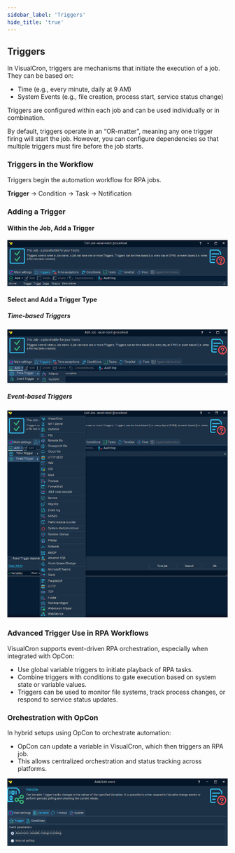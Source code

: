```yaml
---
sidebar_label: 'Triggers'
hide_title: 'true'
---
```


## Triggers

In VisualCron, triggers are mechanisms that initiate the execution of a job. They can be based on:

* Time (e.g., every minute, daily at 9 AM)
* System Events (e.g., file creation, process start, service status change)

Triggers are configured within each job and can be used individually or in combination. 

By default, triggers operate in an “OR-matter”, meaning any one trigger firing will start the job. However, you can configure dependencies so that multiple triggers must fire before the job starts.

### Triggers in the Workflow

Triggers begin the automation workflow for RPA jobs. 

**Trigger** -> Condition -> Task -> Notification

### Adding a Trigger

#### Within the Job, Add a Trigger

![](../static/img/vcrpa-addtrigger.png)

#### Select and Add a Trigger Type

##### Time-based Triggers

![](../static/img/vcrpa-timetrigger.png)

##### Event-based Triggers

![](../static/img/vcrpa-eventtrigger.png)

### Advanced Trigger Use in RPA Workflows

VisualCron supports event-driven RPA orchestration, especially when integrated with OpCon:

* Use global variable triggers to initiate playback of RPA tasks.
* Combine triggers with conditions to gate execution based on system state or variable values.
* Triggers can be used to monitor file systems, track process changes, or respond to service status updates.

### Orchestration with OpCon

In hybrid setups using OpCon to orchestrate automation:

* OpCon can update a variable in VisualCron, which then triggers an RPA job.
* This allows centralized orchestration and status tracking across platforms.

![](../static/img/vcrpa-variabletrigger.png)

